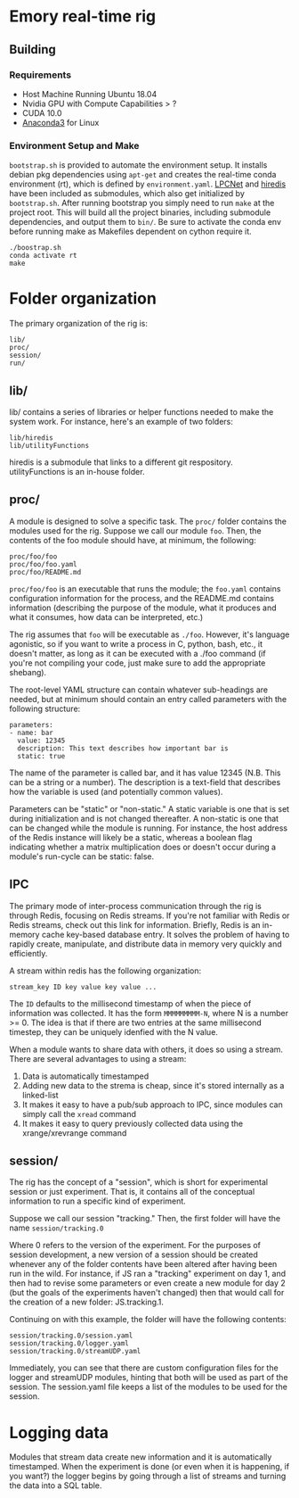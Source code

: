 # Emory real-time rig
## Building
### Requirements
* Host Machine Running Ubuntu 18.04
* Nvidia GPU with Compute Capabilities > ?
* CUDA 10.0
* [Anaconda3](https://docs.conda.io/projects/conda/en/latest/user-guide/install/linux.html) for Linux

### Environment Setup and Make
`bootstrap.sh` is provided to automate the environment setup. It installs debian pkg dependencies using `apt-get` and creates the real-time conda environment (rt), which is defined by `environment.yaml`. [LPCNet](https://github.com/mozilla/LPCNet/) and [hiredis](https://github.com/redis/hiredis) have been included as submodules, which also get initialized by `bootstrap.sh`. After running bootstrap you simply need to run `make` at the project root. This will build all the project binaries, including submodule dependencies, and output them to `bin/`. Be sure to activate the conda env before running make as Makefiles dependent on cython require it.
```
./boostrap.sh
conda activate rt
make
```

# Folder organization

The primary organization of the rig is:

```
lib/
proc/
session/
run/
```


## lib/

lib/ contains a series of libraries or helper functions needed to make the system work. For instance, here's an example of two folders:

```
lib/hiredis
lib/utilityFunctions
```

hiredis is a submodule that links to a different git respository. utilityFunctions is an in-house folder.

## proc/

A module is designed to solve a specific task. The `proc/` folder contains the modules used for the rig. Suppose we call our module `foo`. Then, the contents of the foo module should have, at minimum, the following:

```
proc/foo/foo
proc/foo/foo.yaml
proc/foo/README.md
```

`proc/foo/foo` is an executable that runs the module; the `foo.yaml` contains configuration information for the process, and the README.md contains information (describing the purpose of the module, what it produces and what it consumes, how data can be interpreted, etc.)

The rig assumes that `foo` will be executable as `./foo`. However, it's language agonistic, so if you want to write a process in C, python, bash, etc., it doesn't matter, as long as it can be executed with a ./foo command (if you're not compiling your code, just make sure to add the appropriate shebang).

The root-level YAML structure can contain whatever sub-headings are needed, but at minimum should contain an entry called parameters with the following structure:

```
parameters:
- name: bar
  value: 12345
  description: This text describes how important bar is
  static: true
```

The name of the parameter is called bar, and it has value 12345 (N.B. This can be a string or a number). The description is a text-field that describes how the variable is used (and potentially common values). 

Parameters can be "static" or "non-static." A static variable is one that is set during initialization and is not changed thereafter. A non-static is one that can be changed while the module is running. For instance, the host address of the Redis instance will likely be a static, whereas a boolean flag indicating whether a matrix multiplication does or doesn't occur during a module's run-cycle can be static: false. 

## IPC

The primary mode of inter-process communication through the rig is through Redis, focusing on Redis streams. If you're not familiar with Redis or Redis streams, check out this link for information. Briefly, Redis is an in-memory cache key-based database entry. It solves the problem of having to rapidly create, manipulate, and distribute data in memory very quickly and efficiently. 

A stream within redis has the following organization:

```
stream_key ID key value key value ...
```


The `ID` defaults to the millisecond timestamp of when the piece of information was collected. It has the form `MMMMMMMMM-N`, where N is a number >= 0. The idea is that if there are two entries at the same millisecond timestep, they can be uniquely idenfied with the N value. 

When a module wants to share data with others, it does so using a stream. There are several advantages to using a stream: 

1. Data is automatically timestamped
2. Adding new data to the strema is cheap, since it's stored internally as a linked-list
3. It makes it easy to have a pub/sub approach to IPC, since modules can simply call the `xread` command 
4. It makes it easy to query previously collected data using the xrange/xrevrange command





## session/

The rig has the concept of a "session", which is short for experimental session or just experiment. That is, it contains all of the conceptual information to run a specific kind of experiment.

Suppose we call our session "tracking." Then, the first folder will have the name `session/tracking.0`

Where 0 refers to the version of the experiment. For the purposes of session development, a new version of a session should be created whenever any of the folder contents have been altered after having been run in the wild. For instance, if JS ran a "tracking" experiment on day 1, and then had to revise some parameters or even create a new module for day 2 (but the goals of the experiments haven't changed) then that would call for the creation of a new folder: JS.tracking.1. 

Continuing on with this example, the folder will have the following contents:

```
session/tracking.0/session.yaml
session/tracking.0/logger.yaml
session/tracking.0/streamUDP.yaml
```

Immediately, you can see that there are custom configuration files for the logger and streamUDP modules, hinting that both will be used as part of the session. The session.yaml file keeps a list of the modules to be used for the session.



Logging data
==============

Modules that stream data create new information and it is automatically timestamped. When the experiment is done (or even when it is happening, if you want?) the logger begins by going through a list of streams and turning the data into a SQL table. 


